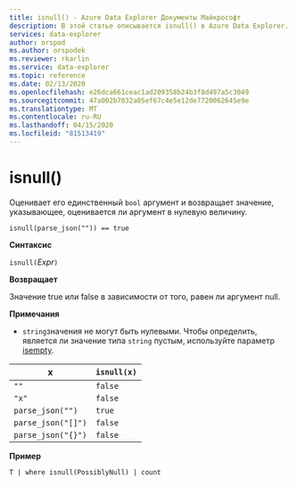 ```yaml
---
title: isnull() - Azure Data Explorer Документы Майкрософт
description: В этой статье описывается isnull() в Azure Data Explorer.
services: data-explorer
author: orspod
ms.author: orspodek
ms.reviewer: rkarlin
ms.service: data-explorer
ms.topic: reference
ms.date: 02/13/2020
ms.openlocfilehash: e26dca661ceac1ad209358b24b3f8d497a5c3049
ms.sourcegitcommit: 47a002b7032a05ef67c4e5e12de7720062645e9e
ms.translationtype: MT
ms.contentlocale: ru-RU
ms.lasthandoff: 04/15/2020
ms.locfileid: "81513419"
---
```

# <a name="isnull"></a>isnull()

Оценивает его единственный `bool` аргумент и возвращает значение, указывающее, оценивается ли аргумент в нулевую величину.

```kusto
isnull(parse_json("")) == true
```

**Синтаксис**

`isnull(`*Expr*`)`

**Возвращает**

Значение true или false в зависимости от того, равен ли аргумент null.

**Примечания**

* `string`значения не могут быть нулевыми. Чтобы определить, является ли значение типа `string` пустым, используйте параметр [isempty](./isemptyfunction.md).

|x                |`isnull(x)`|
|-----------------|-----------|
|`""`             |`false`    |
|`"x"`            |`false`    |
|`parse_json("")`  |`true`     |
|`parse_json("[]")`|`false`    |
|`parse_json("{}")`|`false`    |

**Пример**

```kusto
T | where isnull(PossiblyNull) | count
```